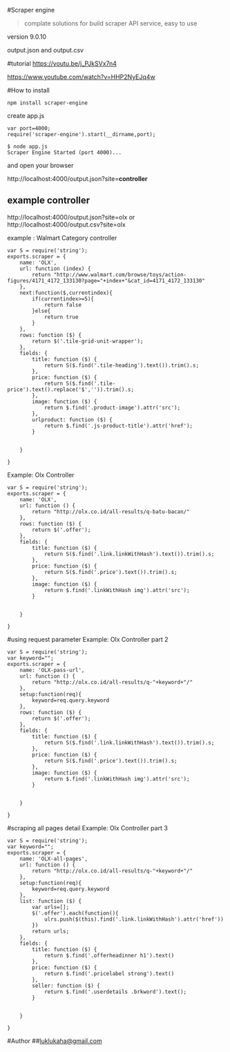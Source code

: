 #Scraper engine
>complate solutions for build scraper API service, easy to use

version 9.0.10

output.json and output.csv

#tutorial
https://youtu.be/j_PJkSVx7n4


https://www.youtube.com/watch?v=HHP2NyEJq4w

#How to install

```
npm install scraper-engine
```
create app.js
```
var port=4000;
require('scraper-engine').start(__dirname,port);
```

```
$ node app.js
Scraper Engine Started (port 4000)...
```
and open your browser

http://localhost:4000/output.json?site=**controller**

## example controller

http://localhost:4000/output.json?site=olx
or
http://localhost:4000/output.csv?site=olx

example : Walmart Category controller

```
var S = require('string');
exports.scraper = {
    name: 'OLX',
    url: function (index) {
        return "http://www.walmart.com/browse/toys/action-figures/4171_4172_133130?page="+index+"&cat_id=4171_4172_133130"
    },
	next:function($,currentindex){
		if(currentindex>=5){
			return false
		}else{
			return true
		}
	},
    rows: function ($) {
        return $('.tile-grid-unit-wrapper');
    },
    fields: {
        title: function ($) {
            return S($.find('.tile-heading').text()).trim().s;
        },
        price: function ($) {
            return S($.find('.tile-price').text().replace('$','')).trim().s;
        },
        image: function ($) {
            return $.find('.product-image').attr('src');
        },
        urlproduct: function ($) {
            return $.find('.js-product-title').attr('href');
        }


    }

}
```

Example: Olx Controller
```
var S = require('string');
exports.scraper = {
    name: 'OLX',
    url: function () {
        return "http://olx.co.id/all-results/q-batu-bacan/"
    },
    rows: function ($) {
        return $('.offer');
    },
    fields: {
        title: function ($) {
            return S($.find('.link.linkWithHash').text()).trim().s;
        },
        price: function ($) {
            return S($.find('.price').text()).trim().s;
        },
        image: function ($) {
            return $.find('.linkWithHash img').attr('src');
        }


    }

}
```
#using request parameter
Example: Olx Controller part 2
```
var S = require('string');
var keyword="";
exports.scraper = {
    name: 'OLX-pass-url',
    url: function () {
        return "http://olx.co.id/all-results/q-"+keyword+"/"
    },
    setup:function(req){
        keyword=req.query.keyword
    },
    rows: function ($) {
        return $('.offer');
    },
    fields: {
        title: function ($) {
            return S($.find('.link.linkWithHash').text()).trim().s;
        },
        price: function ($) {
            return S($.find('.price').text()).trim().s;
        },
        image: function ($) {
            return $.find('.linkWithHash img').attr('src');
        }


    }

}
```

#scraping all pages detail
Example: Olx Controller part 3
```
var S = require('string');
var keyword="";
exports.scraper = {
    name: 'OLX-all-pages',
    url: function () {
        return "http://olx.co.id/all-results/q-"+keyword+"/"
    },
    setup:function(req){
        keyword=req.query.keyword
    },
    list: function ($) {
        var urls=[];
        $('.offer').each(function(){
            ulrs.push($(this).find('.link.linkWithHash').attr('href'))
        })
        return urls;
    },
    fields: {
        title: function ($) {
            return $.find('.offerheadinner h1').text()
        },
        price: function ($) {
            return $.find('.pricelabel strong').text()
        },
        seller: function ($) {
            return $.find('.userdetails .brkword').text();
        }


    }

}
```


#Author
##luklukaha@gmail.com

